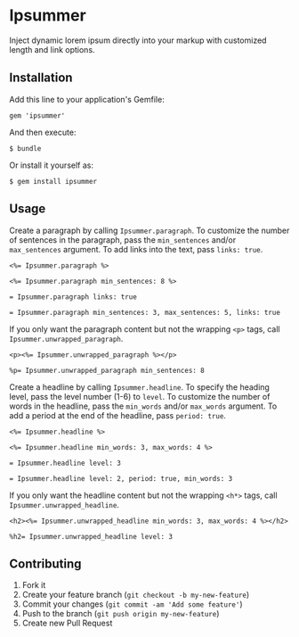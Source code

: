 # Ipsummer

Inject dynamic lorem ipsum directly into your markup with customized length and link options.

## Installation

Add this line to your application's Gemfile:

    gem 'ipsummer'

And then execute:

    $ bundle

Or install it yourself as:

    $ gem install ipsummer

## Usage

Create a paragraph by calling `Ipsummer.paragraph`. To customize the number of sentences in the paragraph, pass the `min_sentences` and/or `max_sentences` argument. To add links into the text, pass `links: true`.

    <%= Ipsummer.paragraph %>

    <%= Ipsummer.paragraph min_sentences: 8 %>

    = Ipsummer.paragraph links: true

    = Ipsummer.paragraph min_sentences: 3, max_sentences: 5, links: true

If you only want the paragraph content but not the wrapping `<p>` tags, call `Ipsummer.unwrapped_paragraph`.

    <p><%= Ipsummer.unwrapped_paragraph %></p>

    %p= Ipsummer.unwrapped_paragraph min_sentences: 8

Create a headline by calling `Ipsummer.headline`. To specify the heading level, pass the level number (1-6) to `level`. To customize the number of words in the headline, pass the `min_words` and/or `max_words` argument. To add a period at the end of the headline, pass `period: true`.

    <%= Ipsummer.headline %>

    <%= Ipsummer.headline min_words: 3, max_words: 4 %>

    = Ipsummer.headline level: 3

    = Ipsummer.headline level: 2, period: true, min_words: 3

If you only want the headline content but not the wrapping `<h*>` tags, call `Ipsummer.unwrapped_headline`.

    <h2><%= Ipsummer.unwrapped_headline min_words: 3, max_words: 4 %></h2>

    %h2= Ipsummer.unwrapped_headline level: 3

## Contributing

1. Fork it
2. Create your feature branch (`git checkout -b my-new-feature`)
3. Commit your changes (`git commit -am 'Add some feature'`)
4. Push to the branch (`git push origin my-new-feature`)
5. Create new Pull Request
